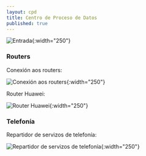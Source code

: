 ```yaml
---
layout: cpd
title: Centro de Proceso de Datos
published: true
---
```




![Entrada]({{site.baseurl}}/fotos/porta.jpg){:width="250"}



### Routers

 Conexión aos routers:

![ Conexión aos routers ]({{site.baseurl}}/fotos/router.jpg){:width="250"}

Router Huawei:

![Router Huawei ]({{site.baseurl}}/fotos/HuaweiRouter.jpg){:width="250"}



### Telefonía

 Repartidor de servizos de telefonía:

![ Repartidor de servizos de telefonía ]({{site.baseurl}}/fotos/telefonia.jpg){:width="250"}

